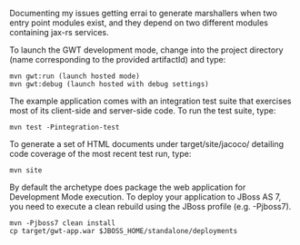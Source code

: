 
Documenting my issues getting errai to generate marshallers when two entry point modules exist,
and they depend on two different modules containing jax-rs services.


To launch the GWT development mode, change into the project directory (name
corresponding to the provided artifactId) and type:

    mvn gwt:run (launch hosted mode)
    mvn gwt:debug (launch hosted with debug settings)

The example application comes with an integration test suite that exercises
most of its client-side and server-side code. To run the test suite, type:

    mvn test -Pintegration-test

To generate a set of HTML documents under target/site/jacoco/ detailing code
coverage of the most recent test run, type:

    mvn site



By default the archetype does package the web application for Development Mode
execution. To deploy your application to JBoss AS 7, you need to execute a
clean rebuild using the JBoss profile (e.g. -Pjboss7).

    mvn -Pjboss7 clean install
    cp target/gwt-app.war $JBOSS_HOME/standalone/deployments

